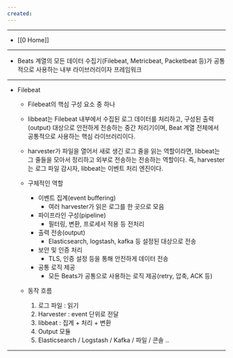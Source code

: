 ```yaml
---
created:
---
```


---
- [[0 Home]]
---

- Beats 계열의 모든 데이터 수집기(Filebeat, Metricbeat, Packetbeat 등)가 공통적으로 사용하는 내부 라이브러리이자 프레임워크

---

- Filebeat
	- Filebeat의 핵심 구성 요소 중 하나
	- libbeat는 Filebeat 내부에서 수집된 로그 데이터를 처리하고, 구성된 출력(output) 대상으로 안전하게 전송하는 중간 처리기이며, Beat 계열 전체에서 공통적으로 사용하는 핵심 라이브러리이다.
	- harvester가 파일을 열어서 새로 생긴 로그 줄을 읽는 역할이라면, libbeat는 그 줄들을 모아서 정리하고 외부로 전송하는 전송하는 역할이다. 즉, harvester는 로그 파일 감시자, libbeat는 이벤트 처리 엔진이다.
	  
	- 구체적인 역할
		- 이벤트 집계(event buffering)
			- 여러 harvester가 읽은 로그를 한 곳으로 모음
		- 파이프라인 구성(pipeline)
			- 필터링, 변환, 프로세서 적용 등 전처리
		- 출력 전송(output)
			- Elasticsearch, logstash, kafka 등 설정된 대상으로 전송
		- 보안 및 인증 처리
			- TLS, 인증 설정 등을 통해 안전하게 데이터 전송
		- 공통 로직 제공
			- 모든 Beats가 공통으로 사용하는 로직 제공(retry, 압축, ACK 등)
	- 동작 흐름
		1. 로그 파일 : 읽기
		2. Harvester : event 단위로 전달
		3. libbeat : 집계 + 처리 + 변환
		4. Output 모듈
		5. Elasticsearch / Logstash / Kafka / 파일 / 콘솔 ..

---